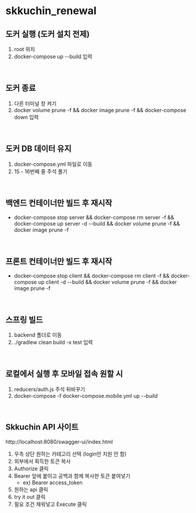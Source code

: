# skkuchin_renewal

## 도커 실행 (도커 설치 전제)
1. root 위치
2. docker-compose up --build 입력

<br>

## 도커 종료
1. 다른 터미널 창 켜기
2. docker volume prune -f && docker image prune -f && docker-compose down 입력

<br>

## 도커 DB 데이터 유지
1. docker-compose.yml 파일로 이동
2. 15 - 16번째 줄 주석 풀기

<br>

## 백엔드 컨테이너만 빌드 후 재시작
- docker-compose stop server && docker-compose rm server -f && docker-compose up server -d --build && docker volume prune -f && docker image prune -f

<br>

## 프론트 컨테이너만 빌드 후 재시작
- docker-compose stop client && docker-compose rm client -f && docker-compose up client -d --build && docker volume prune -f && docker image prune -f

<br>

## 스프링 빌드
1. backend 폴더로 이동
2. ./gradlew clean build -x test 입력

<br>

## 로컬에서 실행 후 모바일 접속 원할 시
1. reducers/auth.js 주석 뒤바꾸기
2. docker-compose -f docker-compose.mobile.yml up --build

<br>

## Skkuchin API 사이트
  http://localhost:8080/swagger-ui/index.html
1. 우측 상단 원하는 카테고리 선택 (login만 지원 안 함)
2. 외부에서 획득한 토큰 복사
3. Authorize 클릭
4. Bearer 앞에 붙이고 공백과 함께 복사한 토큰 붙여넣기
    - ex) Bearer access_token
5. 원하는 api 클릭
6. try it out 클릭
7. 필요 조건 채워넣고 Execute 클릭